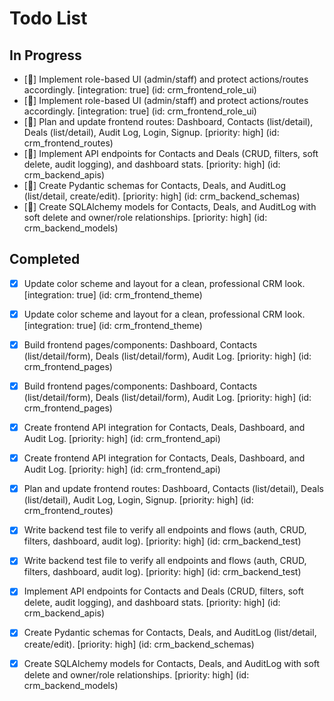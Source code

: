 # Todo List

## In Progress

- [🔄] Implement role-based UI (admin/staff) and protect actions/routes accordingly. [integration: true] (id: crm_frontend_role_ui)
- [🔄] Implement role-based UI (admin/staff) and protect actions/routes accordingly. [integration: true] (id: crm_frontend_role_ui)
- [🔄] Plan and update frontend routes: Dashboard, Contacts (list/detail), Deals (list/detail), Audit Log, Login, Signup. [priority: high] (id: crm_frontend_routes)
- [🔄] Implement API endpoints for Contacts and Deals (CRUD, filters, soft delete, audit logging), and dashboard stats. [priority: high] (id: crm_backend_apis)
- [🔄] Create Pydantic schemas for Contacts, Deals, and AuditLog (list/detail, create/edit). [priority: high] (id: crm_backend_schemas)
- [🔄] Create SQLAlchemy models for Contacts, Deals, and AuditLog with soft delete and owner/role relationships. [priority: high] (id: crm_backend_models)

## Completed

- [x] Update color scheme and layout for a clean, professional CRM look. [integration: true] (id: crm_frontend_theme)
- [x] Update color scheme and layout for a clean, professional CRM look. [integration: true] (id: crm_frontend_theme)
- [x] Build frontend pages/components: Dashboard, Contacts (list/detail/form), Deals (list/detail/form), Audit Log. [priority: high] (id: crm_frontend_pages)
- [x] Build frontend pages/components: Dashboard, Contacts (list/detail/form), Deals (list/detail/form), Audit Log. [priority: high] (id: crm_frontend_pages)
- [x] Create frontend API integration for Contacts, Deals, Dashboard, and Audit Log. [priority: high] (id: crm_frontend_api)
- [x] Create frontend API integration for Contacts, Deals, Dashboard, and Audit Log. [priority: high] (id: crm_frontend_api)
- [x] Plan and update frontend routes: Dashboard, Contacts (list/detail), Deals (list/detail), Audit Log, Login, Signup. [priority: high] (id: crm_frontend_routes)
- [x] Write backend test file to verify all endpoints and flows (auth, CRUD, filters, dashboard, audit log). [priority: high] (id: crm_backend_test)
- [x] Write backend test file to verify all endpoints and flows (auth, CRUD, filters, dashboard, audit log). [priority: high] (id: crm_backend_test)
- [x] Implement API endpoints for Contacts and Deals (CRUD, filters, soft delete, audit logging), and dashboard stats. [priority: high] (id: crm_backend_apis)
- [x] Create Pydantic schemas for Contacts, Deals, and AuditLog (list/detail, create/edit). [priority: high] (id: crm_backend_schemas)
- [x] Create SQLAlchemy models for Contacts, Deals, and AuditLog with soft delete and owner/role relationships. [priority: high] (id: crm_backend_models)

